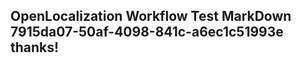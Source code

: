 <properties
ms.topic="hero-topic"
ms.test1="hero-topic"
ms.test2="test"/>


## OpenLocalization Workflow Test MarkDown 7915da07-50af-4098-841c-a6ec1c51993e thanks!



<!--HONumber=Aug16_HO5-->


